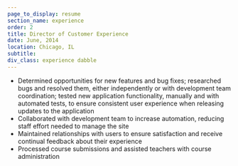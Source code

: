 ```yaml
---
page_to_display: resume
section_name: experience
order: 2
title: Director of Customer Experience
date: June, 2014
location: Chicago, IL
subtitle: 
div_class: experience dabble
---
```


* Determined opportunities for new features and bug fixes; researched bugs and resolved them, either independently or with development team coordination; tested new application functionality, manually and with automated tests, to ensure consistent user experience when releasing updates to the application
* Collaborated with development team to increase automation, reducing staff effort needed to manage the site
* Maintained relationships with users to ensure satisfaction and receive continual feedback about their experience
* Processed course submissions and assisted teachers with course administration 
